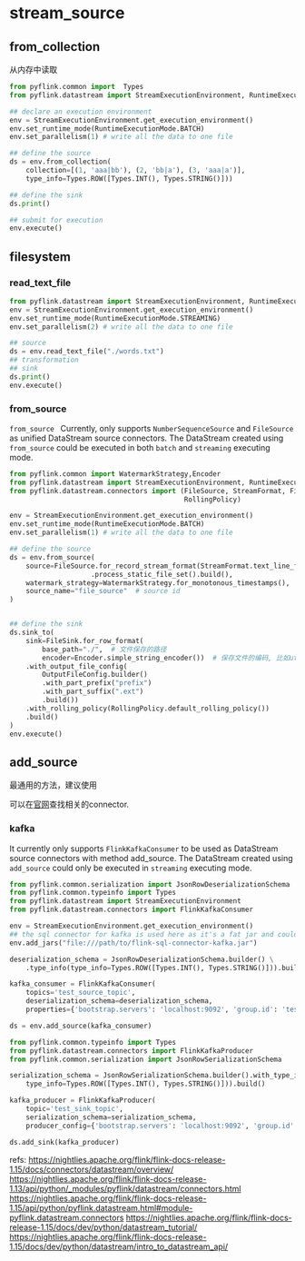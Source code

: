 # stream_source



## from_collection
从内存中读取
```python
from pyflink.common import  Types
from pyflink.datastream import StreamExecutionEnvironment, RuntimeExecutionMode

## declare an execution environment
env = StreamExecutionEnvironment.get_execution_environment()
env.set_runtime_mode(RuntimeExecutionMode.BATCH)
env.set_parallelism(1) # write all the data to one file

## define the source
ds = env.from_collection(
    collection=[(1, 'aaa|bb'), (2, 'bb|a'), (3, 'aaa|a')],
    type_info=Types.ROW([Types.INT(), Types.STRING()]))

## define the sink
ds.print()

## submit for execution
env.execute()

```



## filesystem

### read_text_file

```python
from pyflink.datastream import StreamExecutionEnvironment, RuntimeExecutionMode
env = StreamExecutionEnvironment.get_execution_environment()
env.set_runtime_mode(RuntimeExecutionMode.STREAMING)
env.set_parallelism(2) # write all the data to one file

## source
ds = env.read_text_file("./words.txt")
## transformation
## sink
ds.print()
env.execute()
```
### from_source

`from_source ` Currently, only supports `NumberSequenceSource` and `FileSource` as unified DataStream source connectors. The DataStream created using `from_source` could be executed in both `batch` and `streaming` executing mode.

```python
from pyflink.common import WatermarkStrategy,Encoder
from pyflink.datastream import StreamExecutionEnvironment, RuntimeExecutionMode
from pyflink.datastream.connectors import (FileSource, StreamFormat, FileSink, OutputFileConfig,
                                           RollingPolicy)

env = StreamExecutionEnvironment.get_execution_environment()
env.set_runtime_mode(RuntimeExecutionMode.BATCH)
env.set_parallelism(1) # write all the data to one file

## define the source
ds = env.from_source(
    source=FileSource.for_record_stream_format(StreamFormat.text_line_format(),"./test.csv")
                    .process_static_file_set().build(),
    watermark_strategy=WatermarkStrategy.for_monotonous_timestamps(),
    source_name="file_source"  # source id
)


## define the sink
ds.sink_to(
    sink=FileSink.for_row_format(
        base_path="./",  # 文件保存的路径
        encoder=Encoder.simple_string_encoder())  # 保存文件的编码, 比如utf8
    .with_output_file_config(
        OutputFileConfig.builder()
        .with_part_prefix("prefix")
        .with_part_suffix(".ext")
        .build())
    .with_rolling_policy(RollingPolicy.default_rolling_policy())
    .build()
)
env.execute()
```


## add_source
最通用的方法，建议使用

可以在[官网](https://nightlies.apache.org/flink/flink-docs-release-1.15/docs/connectors/datastream/overview/)查找相关的connector.



### kafka

It currently only supports `FlinkKafkaConsumer` to be used as DataStream source connectors with method add_source.
The DataStream created using `add_source` could only be executed in `streaming` executing mode.

```python
from pyflink.common.serialization import JsonRowDeserializationSchema
from pyflink.common.typeinfo import Types
from pyflink.datastream import StreamExecutionEnvironment
from pyflink.datastream.connectors import FlinkKafkaConsumer

env = StreamExecutionEnvironment.get_execution_environment()
## the sql connector for kafka is used here as it's a fat jar and could avoid dependency issues
env.add_jars("file:///path/to/flink-sql-connector-kafka.jar")

deserialization_schema = JsonRowDeserializationSchema.builder() \
    .type_info(type_info=Types.ROW([Types.INT(), Types.STRING()])).build()

kafka_consumer = FlinkKafkaConsumer(
    topics='test_source_topic',
    deserialization_schema=deserialization_schema,
    properties={'bootstrap.servers': 'localhost:9092', 'group.id': 'test_group'})

ds = env.add_source(kafka_consumer)
```

```python
from pyflink.common.typeinfo import Types
from pyflink.datastream.connectors import FlinkKafkaProducer
from pyflink.common.serialization import JsonRowSerializationSchema

serialization_schema = JsonRowSerializationSchema.builder().with_type_info(
    type_info=Types.ROW([Types.INT(), Types.STRING()])).build()

kafka_producer = FlinkKafkaProducer(
    topic='test_sink_topic',
    serialization_schema=serialization_schema,
    producer_config={'bootstrap.servers': 'localhost:9092', 'group.id': 'test_group'})

ds.add_sink(kafka_producer)
```

refs:
https://nightlies.apache.org/flink/flink-docs-release-1.15/docs/connectors/datastream/overview/
https://nightlies.apache.org/flink/flink-docs-release-1.13/api/python/_modules/pyflink/datastream/connectors.html
https://nightlies.apache.org/flink/flink-docs-release-1.15/api/python/pyflink.datastream.html#module-pyflink.datastream.connectors
https://nightlies.apache.org/flink/flink-docs-release-1.15/docs/dev/python/datastream_tutorial/
https://nightlies.apache.org/flink/flink-docs-release-1.15/docs/dev/python/datastream/intro_to_datastream_api/
